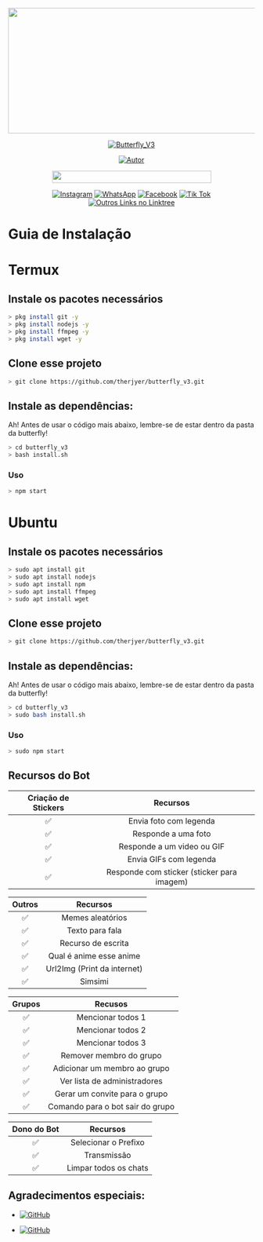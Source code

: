 <p align="center">
<img src="https://scontent.fbel10-1.fna.fbcdn.net/v/t39.30808-6/241826745_542040287084024_3906587146433721054_n.jpg?_nc_cat=105&ccb=1-5&_nc_sid=8631f5&_nc_ohc=8VdSZFdNtsIAX_a7vbH&_nc_ht=scontent.fbel10-1.fna&oh=1e6d351eabb85aae3607ec2a5423c317&oe=619EF916" width="512" height="256"/>
</p>
<p align="center">
<a href="#"><img title="Butterfly_V3" src="https://img.shields.io/badge/Brazilian Church Bot-green?colorA=%23ff0000&colorB=%23017e40&style=for-the-badge"></a>
</p>
<p align="center">
<a href="https://github.com/therjyer"><img title="Autor" src="https://img.shields.io/badge/Author-Therjyer-black.svg?style=for-the-badge&logo=github"></a>
</p>
<p align="center"><img src=https://img.shields.io/badge/-Segue%20a%20BR%20nas%20mídias%20sociales%20meu%20sancto!-green width="325" height="25"/></p>
<p align="center">
<a href="https://www.instagram.com/brazilianchurchmemes/"><img alt="Instagram" src="https://img.shields.io/badge/Insta%20da%20BR-FF6B6B?style=for-the-badge&logo=instagram&logoColor=white"/></a>
<a href="https://chat.whatsapp.com/FUeFknw8C9aKzzbVlhdTvd"><img alt="WhatsApp" src="https://img.shields.io/badge/Grupo%20do%20zap-25D366?style=for-the-badge&logo=whatsapp&logoColor=white"/></a>
<a href="https://www.facebook.com/groups/255969556362588/?ref=share"><img alt="Facebook" src="https://img.shields.io/badge/Grupo%20do%20Face-335795?style=for-the-badge&logo=facebook&logoColor=white"/></a>
<a href="https://vm.tiktok.com/ZMdTVtPQ8/"><img alt="Tik Tok" src="https://img.shields.io/badge/Tik%20Tok%20da%20BR-000000?style=for-the-badge&logo=tiktok&logoColor=white"/></a>
<a href="https://linktr.ee/brchurchmemes"><img alt="Outros Links no Linktree" src="https://img.shields.io/badge/Link%20Tree-FF004F?style=for-the-badge&logo=instagram&logoColor=white"/></a>

</p>

# Guia de Instalação

# Termux

## Instale os pacotes necessários

```bash
> pkg install git -y
> pkg install nodejs -y
> pkg install ffmpeg -y
> pkg install wget -y
```

## Clone esse projeto

```bash
> git clone https://github.com/therjyer/butterfly_v3.git
```

## Instale as dependências:
Ah! Antes de usar o código mais abaixo, lembre-se de estar dentro
da pasta da butterfly!

```bash
> cd butterfly_v3
> bash install.sh
```

### Uso
```bash
> npm start
```

# Ubuntu

## Instale os pacotes necessários

```bash
> sudo apt install git
> sudo apt install nodejs
> sudo apt install npm
> sudo apt install ffmpeg
> sudo apt install wget
```

## Clone esse projeto

```bash
> git clone https://github.com/therjyer/butterfly_v3.git
```

## Instale as dependências:
Ah! Antes de usar o código mais abaixo, lembre-se de estar dentro
da pasta da butterfly!

```bash
> cd butterfly_v3
> sudo bash install.sh
```

### Uso
```bash
> sudo npm start
```

## Recursos do Bot

| Criação de Stickers |                  Recursos                  |
| :-----------------: | :----------------------------------------: |
|          ✅         | Envia foto com legenda                     |
|          ✅         | Responde a uma foto                        |
|          ✅         | Responde a um video ou GIF                 |
|          ✅         | Envia GIFs com legenda                     |
|          ✅         | Responde com sticker (sticker para imagem) |

|     Outros     |                     Recursos                     |
| :------------: | :----------------------------------------------: |
|       ✅        |     Memes aleatórios                            |
|       ✅        |     Texto para fala                             |
|       ✅        |     Recurso de escrita                          |
|       ✅        |     Qual é anime esse anime                     |
|       ✅        |     Url2Img (Print da internet)                 |
|       ✅        |     Simsimi		                           |

|      Grupos     |                    Recusos               |
| :-------------: | :--------------------------------------: |
|       ✅        |     Mencionar todos 1                    |
|       ✅        |     Mencionar todos 2                    |
|       ✅        |     Mencionar todos 3                    |
|       ✅        |     Remover membro do grupo              |
|       ✅        |     Adicionar um membro ao grupo         |
|       ✅        |     Ver lista de administradores         |
|       ✅        |     Gerar um convite para o grupo        |
|       ✅        |     Comando para o bot sair do grupo     |

|  Dono do Bot  |                 Recursos           |
| :-----------: | :--------------------------------: |
|       ✅        |   Selecionar o Prefixo           |
|       ✅        |   Transmissão                    |
|       ✅        |   Limpar todos os chats          |

## Agradecimentos especiais:
* <a href="https://github.com/adiwajshing/Baileys"><img alt="GitHub" src="https://img.shields.io/badge/adiwajshing/Baileys%20-%23121011.svg?&style=for-the-badge&logo=github&logoColor=white"/></a>

* <a href="https://github.com/MhankBarBar"><img alt="GitHub" src="https://img.shields.io/badge/MhankBarBar%20-%23121011.svg?&style=for-the-badge&logo=github&logoColor=white"/></a>
